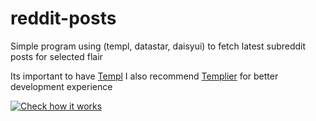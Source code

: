 # reddit-posts
Simple program using (templ, datastar, daisyui) to fetch latest subreddit posts for selected flair

Its important to have 
[Templ](https://github.com/a-h/templ)
I also recommend [Templier](https://github.com/romshark/templier) for better development experience



[![Check how it works](http://img.youtube.com/vi/AfM6ipH23k8/0.jpg)](https://www.youtube.com/watch?v=AfM6ipH23k8)
